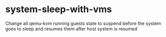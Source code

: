 # system-sleep-with-vms
Change all qemu-kvm running guests state to suspend before the system goes to sleep and resumes them after host system is resumed
